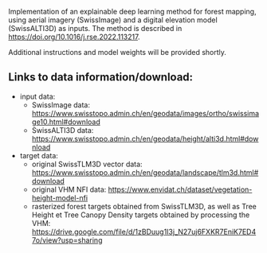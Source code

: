 Implementation of an explainable deep learning method for forest mapping, using aerial imagery (SwissImage) and a digital elevation model 
(SwissALTI3D) as inputs. The method is described in https://doi.org/10.1016/j.rse.2022.113217.

Additional instructions and model weights will be provided shortly.

## Links to data information/download:
- input data:
  - SwissImage data: https://www.swisstopo.admin.ch/en/geodata/images/ortho/swissimage10.html#download 
  - SwissALTI3D data: https://www.swisstopo.admin.ch/en/geodata/height/alti3d.html#download 
- target data:
  - original SwissTLM3D vector data: https://www.swisstopo.admin.ch/en/geodata/landscape/tlm3d.html#download 
  - original VHM NFI data: https://www.envidat.ch/dataset/vegetation-height-model-nfi 
  - rasterized forest targets obtained from SwissTLM3D, as well as Tree Height et Tree Canopy Density targets obtained by processing the VHM:  https://drive.google.com/file/d/1zBDuug1I3j_N27uj6FXKR7EniK7ED47o/view?usp=sharing
